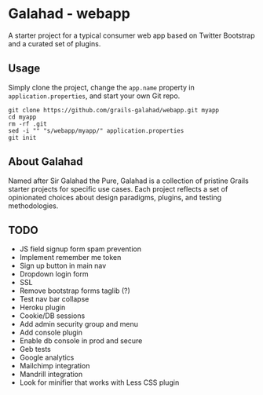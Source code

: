 Galahad - webapp
================

A starter project for a typical consumer web app based on Twitter Bootstrap and a curated set of plugins.


Usage
-----

Simply clone the project, change the `app.name` property in `application.properties`, and start your own Git repo.

    git clone https://github.com/grails-galahad/webapp.git myapp
    cd myapp
    rm -rf .git
    sed -i "" "s/webapp/myapp/" application.properties
    git init


About Galahad
-------------

Named after Sir Galahad the Pure, Galahad is a collection of pristine Grails starter projects for specific use cases. Each project reflects a set of opinionated choices about design paradigms, plugins, and testing methodologies.


TODO
----
* JS field signup form spam prevention
* Implement remember me token
* Sign up button in main nav
* Dropdown login form
* SSL
* Remove bootstrap forms taglib (?)
* Test nav bar collapse
* Heroku plugin
* Cookie/DB sessions
* Add admin security group and menu
* Add console plugin
* Enable db console in prod and secure
* Geb tests
* Google analytics
* Mailchimp integration
* Mandrill integration
* Look for minifier that works with Less CSS plugin
